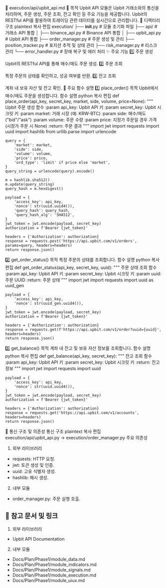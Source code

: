📁 execution/api/upbit_api.md
📌 목적
Upbit API 모듈은 Upbit 거래소와의 통신을 처리하며, 주문 생성, 주문 조회, 잔고 확인 등 주요 기능을 제공합니다.
Upbit의 RESTful API를 활용하여 트레이딩 관련 데이터를 실시간으로 관리합니다.
📁 디렉터리 구조
plaintext
복사
편집
execution/
├── __init__.py              # 모듈 초기화 파일
├── api/                     # 거래소 API 통합
│   ├── binance_api.py       # Binance API 통합
│   ├── upbit_api.py         # Upbit API 통합
├── order_manager.py         # 주문 생성 및 관리
├── position_tracker.py      # 포지션 추적 및 상태 관리
├── risk_manager.py          # 리스크 관리
└── error_handler.py         # 장애 복구 및 에러 처리
✨ 주요 기능
1️⃣ 주문 생성

Upbit의 RESTful API를 통해 매수/매도 주문 생성.
2️⃣ 주문 조회

특정 주문의 상태를 확인하고, 성공 여부를 반환.
3️⃣ 잔고 조회

계좌 내 보유 자산 및 잔고 확인.
📄 주요 함수 설명
1️⃣ place_order()
목적
Upbit에서 매수/매도 주문을 생성합니다.
함수 설명
python
복사
편집
def place_order(api_key, secret_key, market, side, volume, price=None):
    """
    Upbit 주문 생성 함수
    :param api_key: Upbit API 키
    :param secret_key: Upbit 시크릿 키
    :param market: 거래 시장 (예: KRW-BTC)
    :param side: 매수/매도 ("bid"/"ask")
    :param volume: 주문 수량
    :param price: 지정가 주문일 경우 가격 (시장가 주문 시 None)
    :return: 주문 결과
    """
    import jwt
    import requests
    import uuid
    import hashlib
    from urllib.parse import urlencode

    query = {
        'market': market,
        'side': side,
        'volume': volume,
        'price': price,
        'ord_type': 'limit' if price else 'market',
    }
    query_string = urlencode(query).encode()

    m = hashlib.sha512()
    m.update(query_string)
    query_hash = m.hexdigest()

    payload = {
        'access_key': api_key,
        'nonce': str(uuid.uuid4()),
        'query_hash': query_hash,
        'query_hash_alg': 'SHA512',
    }
    jwt_token = jwt.encode(payload, secret_key)
    authorization = f'Bearer {jwt_token}'

    headers = {'Authorization': authorization}
    response = requests.post('https://api.upbit.com/v1/orders', params=query, headers=headers)
    return response.json()
2️⃣ get_order_status()
목적
특정 주문의 상태를 조회합니다.
함수 설명
python
복사
편집
def get_order_status(api_key, secret_key, uuid):
    """
    주문 상태 조회 함수
    :param api_key: Upbit API 키
    :param secret_key: Upbit 시크릿 키
    :param uuid: 주문 UUID
    :return: 주문 상태
    """
    import jwt
    import requests
    import uuid as uuid_gen

    payload = {
        'access_key': api_key,
        'nonce': str(uuid_gen.uuid4()),
    }
    jwt_token = jwt.encode(payload, secret_key)
    authorization = f'Bearer {jwt_token}'

    headers = {'Authorization': authorization}
    response = requests.get(f'https://api.upbit.com/v1/order?uuid={uuid}', headers=headers)
    return response.json()
3️⃣ get_balance()
목적
계좌 내 잔고 및 보유 자산 정보를 조회합니다.
함수 설명
python
복사
편집
def get_balance(api_key, secret_key):
    """
    잔고 조회 함수
    :param api_key: Upbit API 키
    :param secret_key: Upbit 시크릿 키
    :return: 잔고 정보
    """
    import jwt
    import requests
    import uuid

    payload = {
        'access_key': api_key,
        'nonce': str(uuid.uuid4()),
    }
    jwt_token = jwt.encode(payload, secret_key)
    authorization = f'Bearer {jwt_token}'

    headers = {'Authorization': authorization}
    response = requests.get('https://api.upbit.com/v1/accounts', headers=headers)
    return response.json()
🔗 통신 구조 및 의존성
통신 구조
plaintext
    복사
편집    
execution/api/upbit_api.py → execution/order_manager.py
주요 의존성
1. 외부 라이브러리
- requests: HTTP 요청.
- jwt: 토큰 생성 및 인증.
- uuid: 고유 식별자 생성.
- hashlib: 해시 생성.
2. 내부 모듈
- order_manager.py: 주문 실행 호출.

## 📘 참고 문서 및 링크
1. 외부 라이브러리
- Upbit API Documentation
2. 내부 모듈
- Docs/Plan/Phase1/module_data.md
- Docs/Plan/Phase1/module_indicators.md
- Docs/Plan/Phase1/module_signals.md
- Docs/Plan/Phase1/module_execution.md
- Docs/Plan/Phase1/module_uiux.md